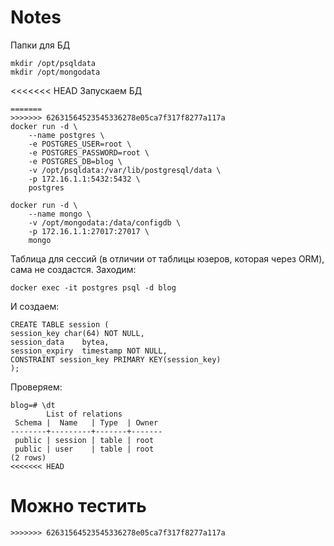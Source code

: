 # Notes
Папки для БД
```
mkdir /opt/psqldata
mkdir /opt/mongodata
```
<<<<<<< HEAD
Запускаем БД
```
=======
>>>>>>> 62631564523545336278e05ca7f317f8277a117a
docker run -d \
    --name postgres \
    -e POSTGRES_USER=root \
    -e POSTGRES_PASSWORD=root \
    -e POSTGRES_DB=blog \
    -v /opt/psqldata:/var/lib/postgresql/data \
    -p 172.16.1.1:5432:5432 \
    postgres
```
```
docker run -d \
    --name mongo \
    -v /opt/mongodata:/data/configdb \
    -p 172.16.1.1:27017:27017 \
    mongo
```

Таблица для сессий (в отличии от таблицы юзеров, которая через ORM), сама не создастся.
Заходим:
```
docker exec -it postgres psql -d blog
```
И создаем:
```
CREATE TABLE session (
session_key	char(64) NOT NULL,
session_data	bytea,
session_expiry	timestamp NOT NULL,
CONSTRAINT session_key PRIMARY KEY(session_key)
);
```
Проверяем:
```
blog=# \dt
        List of relations
 Schema |  Name   | Type  | Owner 
--------+---------+-------+-------
 public | session | table | root
 public | user    | table | root
(2 rows)
<<<<<<< HEAD
```
Можно тестить
=======
```
>>>>>>> 62631564523545336278e05ca7f317f8277a117a
